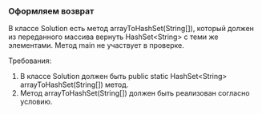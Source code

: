 
### Оформляем возврат

В классе Solution есть метод arrayToHashSet(String[]), который должен из переданного массива вернуть HashSet&lt;String&gt; с теми же элементами.
Метод main не участвует в проверке.


Требования:
1.	В классе Solution должен быть public static HashSet&lt;String&gt; arrayToHashSet(String[]) метод.
2.	Метод arrayToHashSet(String[]) должен быть реализован согласно условию.


